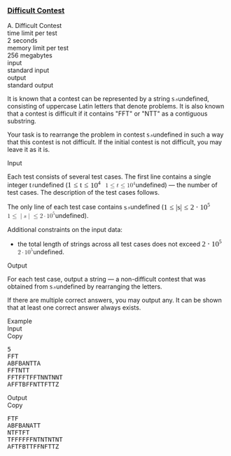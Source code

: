 <h3><a href="https://codeforces.com/contest/2125/problem/A" target="_blank" rel="noopener noreferrer">Difficult Contest</a></h3>
<div class="header"><div class="title">A. Difficult Contest</div><div class="time-limit"><div class="property-title">time limit per test</div>2 seconds</div><div class="memory-limit"><div class="property-title">memory limit per test</div>256 megabytes</div><div class="input-file input-standard"><div class="property-title">input</div>standard input</div><div class="output-file output-standard"><div class="property-title">output</div>standard output</div></div><div><p>It is known that a contest can be represented by a string <span class="MathJax_Preview" style="color: inherit;"></span><span class="MathJax" id="MathJax-Element-1-Frame" tabindex="0" data-mathml="&lt;math xmlns=&quot;http://www.w3.org/1998/Math/MathML&quot;&gt;&lt;mi&gt;s&lt;/mi&gt;&lt;/math&gt;" role="presentation" style="position: relative;"><nobr aria-hidden="true"><span class="math" id="MathJax-Span-1" style="width: 0.588em; display: inline-block;"><span style="display: inline-block; position: relative; width: 0.471em; height: 0px; font-size: 122%;"><span style="position: absolute; clip: rect(1.525em, 1000.41em, 2.345em, -999.997em); top: -2.163em; left: 0em;"><span class="mrow" id="MathJax-Span-2"><span class="mi" id="MathJax-Span-3" style="font-family: MathJax_Math-italic;">s</span></span><span style="display: inline-block; width: 0px; height: 2.169em;"></span></span></span><span style="display: inline-block; overflow: hidden; vertical-align: -0.068em; border-left: 0px solid; width: 0px; height: 0.718em;"></span></span></nobr><span class="MJX_Assistive_MathML" role="presentation"><math xmlns="http://www.w3.org/1998/Math/MathML"><mi>s</mi></math></span></span>undefined, consisting of uppercase Latin letters that denote problems. It is also known that a contest is difficult if it contains "<span class="tex-font-style-tt">FFT</span>" or "<span class="tex-font-style-tt">NTT</span>" as a contiguous substring.</p><p>Your task is to rearrange the problem in contest <span class="MathJax_Preview" style="color: inherit;"></span><span class="MathJax" id="MathJax-Element-2-Frame" tabindex="0" data-mathml="&lt;math xmlns=&quot;http://www.w3.org/1998/Math/MathML&quot;&gt;&lt;mi&gt;s&lt;/mi&gt;&lt;/math&gt;" role="presentation" style="position: relative;"><nobr aria-hidden="true"><span class="math" id="MathJax-Span-4" style="width: 0.588em; display: inline-block;"><span style="display: inline-block; position: relative; width: 0.471em; height: 0px; font-size: 122%;"><span style="position: absolute; clip: rect(1.525em, 1000.41em, 2.345em, -999.997em); top: -2.163em; left: 0em;"><span class="mrow" id="MathJax-Span-5"><span class="mi" id="MathJax-Span-6" style="font-family: MathJax_Math-italic;">s</span></span><span style="display: inline-block; width: 0px; height: 2.169em;"></span></span></span><span style="display: inline-block; overflow: hidden; vertical-align: -0.068em; border-left: 0px solid; width: 0px; height: 0.718em;"></span></span></nobr><span class="MJX_Assistive_MathML" role="presentation"><math xmlns="http://www.w3.org/1998/Math/MathML"><mi>s</mi></math></span></span>undefined in such a way that this contest is not difficult. If the initial contest is not difficult, you may leave it as it is.</p></div><div class="input-specification"><div class="section-title">Input</div><p>Each test consists of several test cases. The first line contains a single integer <span class="MathJax_Preview" style="color: inherit;"></span><span class="MathJax" id="MathJax-Element-3-Frame" tabindex="0" data-mathml="&lt;math xmlns=&quot;http://www.w3.org/1998/Math/MathML&quot;&gt;&lt;mi&gt;t&lt;/mi&gt;&lt;/math&gt;" role="presentation" style="position: relative;"><nobr aria-hidden="true"><span class="math" id="MathJax-Span-7" style="width: 0.471em; display: inline-block;"><span style="display: inline-block; position: relative; width: 0.354em; height: 0px; font-size: 122%;"><span style="position: absolute; clip: rect(1.35em, 1000.3em, 2.345em, -999.997em); top: -2.163em; left: 0em;"><span class="mrow" id="MathJax-Span-8"><span class="mi" id="MathJax-Span-9" style="font-family: MathJax_Math-italic;">t</span></span><span style="display: inline-block; width: 0px; height: 2.169em;"></span></span></span><span style="display: inline-block; overflow: hidden; vertical-align: -0.068em; border-left: 0px solid; width: 0px; height: 0.932em;"></span></span></nobr><span class="MJX_Assistive_MathML" role="presentation"><math xmlns="http://www.w3.org/1998/Math/MathML"><mi>t</mi></math></span></span>undefined (<span class="MathJax_Preview" style="color: inherit;"></span><span class="MathJax" id="MathJax-Element-4-Frame" tabindex="0" data-mathml="&lt;math xmlns=&quot;http://www.w3.org/1998/Math/MathML&quot;&gt;&lt;mn&gt;1&lt;/mn&gt;&lt;mo&gt;&amp;#x2264;&lt;/mo&gt;&lt;mi&gt;t&lt;/mi&gt;&lt;mo&gt;&amp;#x2264;&lt;/mo&gt;&lt;msup&gt;&lt;mn&gt;10&lt;/mn&gt;&lt;mrow class=&quot;MJX-TeXAtom-ORD&quot;&gt;&lt;mn&gt;4&lt;/mn&gt;&lt;/mrow&gt;&lt;/msup&gt;&lt;/math&gt;" role="presentation" style="position: relative;"><nobr aria-hidden="true"><span class="math" id="MathJax-Span-10" style="width: 6.15em; display: inline-block;"><span style="display: inline-block; position: relative; width: 5.038em; height: 0px; font-size: 122%;"><span style="position: absolute; clip: rect(1.115em, 1005.04em, 2.462em, -999.997em); top: -2.163em; left: 0em;"><span class="mrow" id="MathJax-Span-11"><span class="mn" id="MathJax-Span-12" style="font-family: MathJax_Main;">1</span><span class="mo" id="MathJax-Span-13" style="font-family: MathJax_Main; padding-left: 0.296em;">≤</span><span class="mi" id="MathJax-Span-14" style="font-family: MathJax_Math-italic; padding-left: 0.296em;">t</span><span class="mo" id="MathJax-Span-15" style="font-family: MathJax_Main; padding-left: 0.296em;">≤</span><span class="msubsup" id="MathJax-Span-16" style="padding-left: 0.296em;"><span style="display: inline-block; position: relative; width: 1.408em; height: 0px;"><span style="position: absolute; clip: rect(3.165em, 1000.94em, 4.16em, -999.997em); top: -3.978em; left: 0em;"><span class="mn" id="MathJax-Span-17" style="font-family: MathJax_Main;">10</span><span style="display: inline-block; width: 0px; height: 3.984em;"></span></span><span style="position: absolute; top: -4.388em; left: 0.998em;"><span class="texatom" id="MathJax-Span-18"><span class="mrow" id="MathJax-Span-19"><span class="mn" id="MathJax-Span-20" style="font-size: 70.7%; font-family: MathJax_Main;">4</span></span></span><span style="display: inline-block; width: 0px; height: 3.984em;"></span></span></span></span></span><span style="display: inline-block; width: 0px; height: 2.169em;"></span></span></span><span style="display: inline-block; overflow: hidden; vertical-align: -0.211em; border-left: 0px solid; width: 0px; height: 1.361em;"></span></span></nobr><span class="MJX_Assistive_MathML" role="presentation"><math xmlns="http://www.w3.org/1998/Math/MathML"><mn>1</mn><mo>≤</mo><mi>t</mi><mo>≤</mo><msup><mn>10</mn><mrow class="MJX-TeXAtom-ORD"><mn>4</mn></mrow></msup></math></span></span>undefined)&nbsp;— the number of test cases. The description of the test cases follows.</p><p>The only line of each test case contains <span class="MathJax_Preview" style="color: inherit;"></span><span class="MathJax" id="MathJax-Element-5-Frame" tabindex="0" data-mathml="&lt;math xmlns=&quot;http://www.w3.org/1998/Math/MathML&quot;&gt;&lt;mi&gt;s&lt;/mi&gt;&lt;/math&gt;" role="presentation" style="position: relative;"><nobr aria-hidden="true"><span class="math" id="MathJax-Span-21" style="width: 0.588em; display: inline-block;"><span style="display: inline-block; position: relative; width: 0.471em; height: 0px; font-size: 122%;"><span style="position: absolute; clip: rect(1.525em, 1000.41em, 2.345em, -999.997em); top: -2.163em; left: 0em;"><span class="mrow" id="MathJax-Span-22"><span class="mi" id="MathJax-Span-23" style="font-family: MathJax_Math-italic;">s</span></span><span style="display: inline-block; width: 0px; height: 2.169em;"></span></span></span><span style="display: inline-block; overflow: hidden; vertical-align: -0.068em; border-left: 0px solid; width: 0px; height: 0.718em;"></span></span></nobr><span class="MJX_Assistive_MathML" role="presentation"><math xmlns="http://www.w3.org/1998/Math/MathML"><mi>s</mi></math></span></span>undefined (<span class="MathJax_Preview" style="color: inherit;"></span><span class="MathJax" id="MathJax-Element-6-Frame" tabindex="0" data-mathml="&lt;math xmlns=&quot;http://www.w3.org/1998/Math/MathML&quot;&gt;&lt;mn&gt;1&lt;/mn&gt;&lt;mo&gt;&amp;#x2264;&lt;/mo&gt;&lt;mrow class=&quot;MJX-TeXAtom-ORD&quot;&gt;&lt;mo stretchy=&quot;false&quot;&gt;|&lt;/mo&gt;&lt;/mrow&gt;&lt;mi&gt;s&lt;/mi&gt;&lt;mrow class=&quot;MJX-TeXAtom-ORD&quot;&gt;&lt;mo stretchy=&quot;false&quot;&gt;|&lt;/mo&gt;&lt;/mrow&gt;&lt;mo&gt;&amp;#x2264;&lt;/mo&gt;&lt;mn&gt;2&lt;/mn&gt;&lt;mo&gt;&amp;#x22C5;&lt;/mo&gt;&lt;msup&gt;&lt;mn&gt;10&lt;/mn&gt;&lt;mrow class=&quot;MJX-TeXAtom-ORD&quot;&gt;&lt;mn&gt;5&lt;/mn&gt;&lt;/mrow&gt;&lt;/msup&gt;&lt;/math&gt;" role="presentation" style="position: relative;"><nobr aria-hidden="true"><span class="math" id="MathJax-Span-24" style="width: 8.434em; display: inline-block;"><span style="display: inline-block; position: relative; width: 6.912em; height: 0px; font-size: 122%;"><span style="position: absolute; clip: rect(1.115em, 1006.91em, 2.579em, -999.997em); top: -2.163em; left: 0em;"><span class="mrow" id="MathJax-Span-25"><span class="mn" id="MathJax-Span-26" style="font-family: MathJax_Main;">1</span><span class="mo" id="MathJax-Span-27" style="font-family: MathJax_Main; padding-left: 0.296em;">≤</span><span class="texatom" id="MathJax-Span-28" style="padding-left: 0.296em;"><span class="mrow" id="MathJax-Span-29"><span class="mo" id="MathJax-Span-30" style="font-family: MathJax_Main;">|</span></span></span><span class="mi" id="MathJax-Span-31" style="font-family: MathJax_Math-italic;">s</span><span class="texatom" id="MathJax-Span-32"><span class="mrow" id="MathJax-Span-33"><span class="mo" id="MathJax-Span-34" style="font-family: MathJax_Main;">|</span></span></span><span class="mo" id="MathJax-Span-35" style="font-family: MathJax_Main; padding-left: 0.296em;">≤</span><span class="mn" id="MathJax-Span-36" style="font-family: MathJax_Main; padding-left: 0.296em;">2</span><span class="mo" id="MathJax-Span-37" style="font-family: MathJax_Main; padding-left: 0.237em;">⋅</span><span class="msubsup" id="MathJax-Span-38" style="padding-left: 0.237em;"><span style="display: inline-block; position: relative; width: 1.408em; height: 0px;"><span style="position: absolute; clip: rect(3.165em, 1000.94em, 4.16em, -999.997em); top: -3.978em; left: 0em;"><span class="mn" id="MathJax-Span-39" style="font-family: MathJax_Main;">10</span><span style="display: inline-block; width: 0px; height: 3.984em;"></span></span><span style="position: absolute; top: -4.388em; left: 0.998em;"><span class="texatom" id="MathJax-Span-40"><span class="mrow" id="MathJax-Span-41"><span class="mn" id="MathJax-Span-42" style="font-size: 70.7%; font-family: MathJax_Main;">5</span></span></span><span style="display: inline-block; width: 0px; height: 3.984em;"></span></span></span></span></span><span style="display: inline-block; width: 0px; height: 2.169em;"></span></span></span><span style="display: inline-block; overflow: hidden; vertical-align: -0.354em; border-left: 0px solid; width: 0px; height: 1.504em;"></span></span></nobr><span class="MJX_Assistive_MathML" role="presentation"><math xmlns="http://www.w3.org/1998/Math/MathML"><mn>1</mn><mo>≤</mo><mrow class="MJX-TeXAtom-ORD"><mo stretchy="false">|</mo></mrow><mi>s</mi><mrow class="MJX-TeXAtom-ORD"><mo stretchy="false">|</mo></mrow><mo>≤</mo><mn>2</mn><mo>⋅</mo><msup><mn>10</mn><mrow class="MJX-TeXAtom-ORD"><mn>5</mn></mrow></msup></math></span></span>undefined).</p><p>Additional constraints on the input data:</p><ul> <li> the total length of strings across all test cases does not exceed <span class="MathJax_Preview" style="color: inherit;"></span><span class="MathJax" id="MathJax-Element-7-Frame" tabindex="0" data-mathml="&lt;math xmlns=&quot;http://www.w3.org/1998/Math/MathML&quot;&gt;&lt;mn&gt;2&lt;/mn&gt;&lt;mo&gt;&amp;#x22C5;&lt;/mo&gt;&lt;msup&gt;&lt;mn&gt;10&lt;/mn&gt;&lt;mrow class=&quot;MJX-TeXAtom-ORD&quot;&gt;&lt;mn&gt;5&lt;/mn&gt;&lt;/mrow&gt;&lt;/msup&gt;&lt;/math&gt;" role="presentation" style="position: relative;"><nobr aria-hidden="true"><span class="math" id="MathJax-Span-43" style="width: 3.223em; display: inline-block;"><span style="display: inline-block; position: relative; width: 2.638em; height: 0px; font-size: 122%;"><span style="position: absolute; clip: rect(1.115em, 1002.64em, 2.345em, -999.997em); top: -2.163em; left: 0em;"><span class="mrow" id="MathJax-Span-44"><span class="mn" id="MathJax-Span-45" style="font-family: MathJax_Main;">2</span><span class="mo" id="MathJax-Span-46" style="font-family: MathJax_Main; padding-left: 0.237em;">⋅</span><span class="msubsup" id="MathJax-Span-47" style="padding-left: 0.237em;"><span style="display: inline-block; position: relative; width: 1.408em; height: 0px;"><span style="position: absolute; clip: rect(3.165em, 1000.94em, 4.16em, -999.997em); top: -3.978em; left: 0em;"><span class="mn" id="MathJax-Span-48" style="font-family: MathJax_Main;">10</span><span style="display: inline-block; width: 0px; height: 3.984em;"></span></span><span style="position: absolute; top: -4.388em; left: 0.998em;"><span class="texatom" id="MathJax-Span-49"><span class="mrow" id="MathJax-Span-50"><span class="mn" id="MathJax-Span-51" style="font-size: 70.7%; font-family: MathJax_Main;">5</span></span></span><span style="display: inline-block; width: 0px; height: 3.984em;"></span></span></span></span></span><span style="display: inline-block; width: 0px; height: 2.169em;"></span></span></span><span style="display: inline-block; overflow: hidden; vertical-align: -0.068em; border-left: 0px solid; width: 0px; height: 1.218em;"></span></span></nobr><span class="MJX_Assistive_MathML" role="presentation"><math xmlns="http://www.w3.org/1998/Math/MathML"><mn>2</mn><mo>⋅</mo><msup><mn>10</mn><mrow class="MJX-TeXAtom-ORD"><mn>5</mn></mrow></msup></math></span></span>undefined. </li></ul></div><div class="output-specification"><div class="section-title">Output</div><p>For each test case, output a string&nbsp;— a non-difficult contest that was obtained from <span class="MathJax_Preview" style="color: inherit;"></span><span class="MathJax" id="MathJax-Element-8-Frame" tabindex="0" data-mathml="&lt;math xmlns=&quot;http://www.w3.org/1998/Math/MathML&quot;&gt;&lt;mi&gt;s&lt;/mi&gt;&lt;/math&gt;" role="presentation" style="position: relative;"><nobr aria-hidden="true"><span class="math" id="MathJax-Span-52" style="width: 0.588em; display: inline-block;"><span style="display: inline-block; position: relative; width: 0.471em; height: 0px; font-size: 122%;"><span style="position: absolute; clip: rect(1.525em, 1000.41em, 2.345em, -999.997em); top: -2.163em; left: 0em;"><span class="mrow" id="MathJax-Span-53"><span class="mi" id="MathJax-Span-54" style="font-family: MathJax_Math-italic;">s</span></span><span style="display: inline-block; width: 0px; height: 2.169em;"></span></span></span><span style="display: inline-block; overflow: hidden; vertical-align: -0.068em; border-left: 0px solid; width: 0px; height: 0.718em;"></span></span></nobr><span class="MJX_Assistive_MathML" role="presentation"><math xmlns="http://www.w3.org/1998/Math/MathML"><mi>s</mi></math></span></span>undefined by rearranging the letters.</p><p>If there are multiple correct answers, you may output any. It can be shown that at least one correct answer always exists.</p></div><div class="sample-tests"><div class="section-title">Example</div><div class="sample-test"><div class="input"><div class="title">Input<div title="Copy" data-clipboard-target="#id005833007296246716" id="id0034286401501229513" class="input-output-copier">Copy</div></div><pre id="id005833007296246716"><div class="test-example-line test-example-line-even test-example-line-0">5</div><div class="test-example-line test-example-line-odd test-example-line-1">FFT</div><div class="test-example-line test-example-line-even test-example-line-2">ABFBANTTA</div><div class="test-example-line test-example-line-odd test-example-line-3">FFTNTT</div><div class="test-example-line test-example-line-even test-example-line-4">FFTFFTFFTNNTNNT</div><div class="test-example-line test-example-line-odd test-example-line-5">AFFTBFFNTTFTTZ</div></pre></div><div class="output"><div class="title">Output<div title="Copy" data-clipboard-target="#id007975931236172521" id="id00017915680765648756" class="input-output-copier">Copy</div></div><pre id="id007975931236172521">FTF
ABFBANATT
NTFTFT
TFFFFFFNTNTNTNT
AFTFBTTFFNFTTZ
</pre></div></div></div>